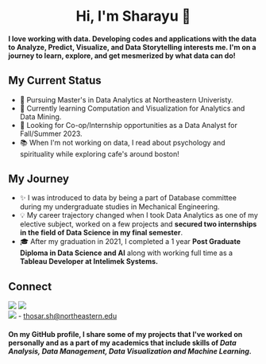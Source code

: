 # <div align="center"> Hi, I'm Sharayu 👋  </div>

#### I love working with data. Developing codes and applications with the data to Analyze, Predict, Visualize, and Data Storytelling interests me. I'm on a journey to learn, explore, and get mesmerized by what data can do!

## My Current Status
* 💼 Pursuing Master's in Data Analytics at Northeastern Univeristy.
* 🌱 Currently learning Computation and Visualization for Analytics and Data Mining.
* 🔎 Looking for Co-op/Internship opportunities as a Data Analyst for Fall/Summer 2023. 
* 📚 When I'm not working on data, I read about psychology and spirituality while exploring cafe's around boston!

## My Journey
* ✨ I was introduced to data by being a part of Database committee during my undergraduate studies in Mechanical Engineering.
* 💡 My career trajectory changed when I took Data Analytics as one of my elective subject, worked on a few projects and **secured two internships in the field of Data Science in my final semester**.
* 🎓 After my graduation in 2021, I completed a 1 year **Post Graduate Diploma in Data Science and AI** along with working full time as a **Tableau Developer at Intelimek Systems.**

## Connect
[![](https://img.shields.io/badge/linkedin-%230077B5.svg?style=for-the-badge&logo=linkedin)](https://www.linkedin.com/in/sharayu-thosar/)
[![](https://img.shields.io/badge/Medium-12100E?style=for-the-badge&logo=medium&logoColor=white)](https://medium.com/@sharayu-thosar)</br>
[![](https://img.shields.io/badge/Gmail-D14836?style=for-the-badge&logo=gmail&logoColor=white)]() - thosar.sh@northeastern.edu





#### On my GitHub profile, I share some of my projects that I've worked on personally and as a part of my academics that include skills of *Data Analysis, Data Management, Data Visualization and Machine Learning.*
